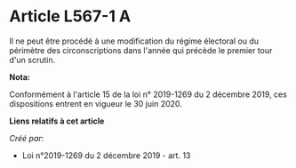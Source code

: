 # Article L567-1 A

Il ne peut être procédé à une modification du régime électoral ou du périmètre des circonscriptions dans l'année qui précède
le premier tour d'un scrutin.

**Nota:**

Conformément à l'article 15 de la loi n° 2019-1269 du 2 décembre 2019, ces dispositions entrent en vigueur le 30 juin 2020.

**Liens relatifs à cet article**

_Créé par_:

  - Loi n°2019-1269 du 2 décembre 2019 - art. 13
